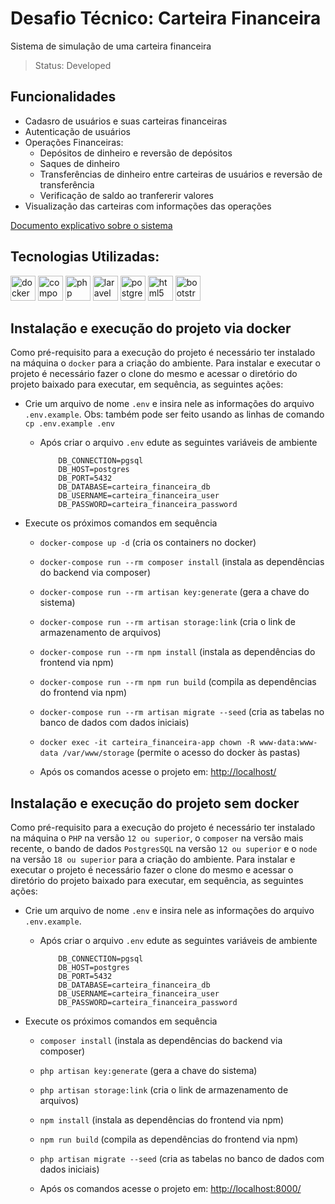 # Desafio Técnico: Carteira Financeira

Sistema de simulação de uma carteira financeira

> Status: Developed

## Funcionalidades

-   Cadasro de usuários e suas carteiras financeiras
-   Autenticação de usuários
-   Operações Financeiras:
    -   Depósitos de dinheiro e reversão de depósitos
    -   Saques de dinheiro
    -   Transferências de dinheiro entre carteiras de usuários e reversão de transferência
    -   Verificação de saldo ao tranfererir valores
-   Visualização das carteiras com informações das operações

[Documento explicativo sobre o sistema](https://docs.google.com/document/d/1B_j0qzazW0F3CCtLbm4SM1B8Ph-UFHkb/edit?usp=sharing&ouid=116466061483400451914&rtpof=true&sd=true)

## Tecnologias Utilizadas:

<img src="https://cdn.jsdelivr.net/gh/devicons/devicon/icons/docker/docker-original-wordmark.svg" alt="docker" width="40" height="40" style="max-width:100%;"></img>
<img src="https://cdn.jsdelivr.net/gh/devicons/devicon/icons/composer/composer-original.svg" alt="composer" width="40" height="40" style="max-width:100%;"></img>
<img src="https://cdn.jsdelivr.net/gh/devicons/devicon/icons/php/php-original.svg" alt="php" width="40" height="40" style="max-width:100%;"></img>
<img src="https://cdn.jsdelivr.net/gh/devicons/devicon@latest/icons/laravel/laravel-original.svg" alt="laravel" width="40" height="40" style="max-width:100%;"></img>
<img src="https://cdn.jsdelivr.net/gh/devicons/devicon/icons/postgresql/postgresql-original-wordmark.svg" alt="postgresql" width="40" height="40" style="max-width:100%;"></img>
<img src="https://cdn.jsdelivr.net/gh/devicons/devicon/icons/html5/html5-original.svg" alt="html5" width="40" height="40" style="max-width:100%;"></img>
<img src="https://cdn.jsdelivr.net/gh/devicons/devicon/icons/bootstrap/bootstrap-original.svg" alt="bootstrap" width="40" height="40" style="max-width:100%;"></img>

## Instalação e execução do projeto via docker

Como pré-requisito para a execução do projeto é necessário ter instalado na máquina o `docker` para a criação do ambiente. Para instalar e executar o projeto é necessário fazer o clone do mesmo e acessar o diretório do projeto baixado para executar, em sequência, as seguintes ações:

-   Crie um arquivo de nome `.env` e insira nele as informações do arquivo `.env.example`. Obs: também pode ser feito usando as linhas de comando `cp .env.example .env`
    -   Após criar o arquivo `.env` edute as seguintes variáveis de ambiente
        ```
            DB_CONNECTION=pgsql
            DB_HOST=postgres
            DB_PORT=5432
            DB_DATABASE=carteira_financeira_db
            DB_USERNAME=carteira_financeira_user
            DB_PASSWORD=carteira_financeira_password
        ```
-   Execute os próximos comandos em sequência

    -   `docker-compose up -d` (cria os containers no docker)

    -   `docker-compose run --rm composer install` (instala as dependências do backend via composer)

    -   `docker-compose run --rm artisan key:generate` (gera a chave do sistema)

    -   `docker-compose run --rm artisan storage:link` (cria o link de armazenamento de arquivos)

    -   `docker-compose run --rm npm install` (instala as dependências do frontend via npm)

    -   `docker-compose run --rm npm run build` (compila as dependências do frontend via npm)

    -   `docker-compose run --rm artisan migrate --seed` (cria as tabelas no banco de dados com dados iniciais)

    -   `docker exec -it carteira_financeira-app chown -R www-data:www-data /var/www/storage` (permite o acesso do docker às pastas)

    -   Após os comandos acesse o projeto em: [http://localhost/](http://localhost/)

## Instalação e execução do projeto sem docker

Como pré-requisito para a execução do projeto é necessário ter instalado na máquina o `PHP` na versão `12 ou superior`, o `composer` na versão mais recente, o bando de dados `PostgresSQL` na versão `12 ou superior` e o `node` na versão `18 ou superior` para a criação do ambiente. Para instalar e executar o projeto é necessário fazer o clone do mesmo e acessar o diretório do projeto baixado para executar, em sequência, as seguintes ações:

-   Crie um arquivo de nome `.env` e insira nele as informações do arquivo `.env.example`.
    -   Após criar o arquivo `.env` edute as seguintes variáveis de ambiente
        ```
            DB_CONNECTION=pgsql
            DB_HOST=postgres
            DB_PORT=5432
            DB_DATABASE=carteira_financeira_db
            DB_USERNAME=carteira_financeira_user
            DB_PASSWORD=carteira_financeira_password
        ```
-   Execute os próximos comandos em sequência

    -   `composer install` (instala as dependências do backend via composer)

    -   `php artisan key:generate` (gera a chave do sistema)

    -   `php artisan storage:link` (cria o link de armazenamento de arquivos)

    -   `npm install` (instala as dependências do frontend via npm)

    -   `npm run build` (compila as dependências do frontend via npm)

    -   `php artisan migrate --seed` (cria as tabelas no banco de dados com dados iniciais)

    -   Após os comandos acesse o projeto em: [http://localhost:8000/](http://localhost:8000/)
